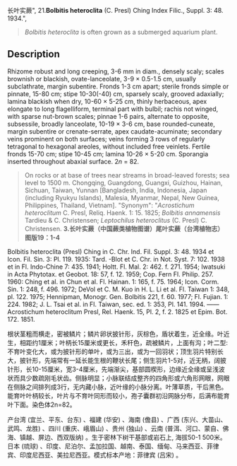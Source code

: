 长叶实蕨",
21.**Bolbitis heteroclita** (C. Presl) Ching Index Filic., Suppl. 3: 48. 1934.",

> *Bolbitis heteroclita* is often grown as a submerged aquarium plant.

## Description
Rhizome robust and long creeping, 3-6 mm in diam., densely scaly; scales brownish or blackish, ovate-lanceolate, 3-9 × 0.5-1.5 cm, usually subclathrate, margin subentire. Fronds 1-3 cm apart; sterile fronds simple or pinnate, 15-80 cm; stipe 10-30(-40) cm, sparsely scaly, grooved adaxially; lamina blackish when dry, 10-60 × 5-25 cm, thinly herbaceous, apex elongate to long flagelliform, terminal part with bulbil; rachis not winged, with sparse nut-brown scales; pinnae 1-6 pairs, alternate to opposite, subsessile, broadly lanceolate, 10-19 × 3-6 cm, base rounded-cuneate, margin subentire or crenate-serrate, apex caudate-acuminate; secondary veins prominent on both surfaces; veins forming 3 rows of regularly tetragonal to hexagonal areoles, without included free veinlets. Fertile fronds 15-70 cm; stipe 10-45 cm; lamina 10-26 × 5-20 cm. Sporangia inserted throughout abaxial surface. 2*n* = 82.

> On rocks or at base of trees near streams in broad-leaved forests; sea level to 1500 m. Chongqing, Guangdong, Guangxi, Guizhou, Hainan, Sichuan, Taiwan, Yunnan [Bangladesh, India, Indonesia, Japan (including Ryukyu Islands), Malesia, Myanmar, Nepal, New Guinea, Philippines, Thailand, Vietnam].
  "Synonym": "*Acrostichum heteroclitum* C. Presl, Reliq. Haenk. 1: 15. 1825; *Bolbitis annamensis* Tardieu &amp; C. Christensen; *Leptochilus heteroclitus* (C. Presl) C. Christensen.
**3.长叶实蕨（中国蕨类植物图谱）尾叶实蕨（台湾植物志）图版19：1-4**

Bolbitis heteroclita (Presl) Ching in C. Chr. Ind. Fil. Suppl. 3: 48. 1934 et Icon. Fil. Sin. 3: Pl. 119. 1935: Tard. -Blot et C. Chr. in Not. Syst. 7: 102. 1938 et in Fl. Indo-Chine 7: 435. 1941; Holtt. Fl. Mal. 2: 462. f. 271. 1954; Iwatsuki in Acta Phytotax. et Geobot. 18: 57, f. 12. 1959; Cop. Fern Fl. Philip. 257. 1960: Ching et al. in Chun et al. Fl. Hainan. 1: 165, f. 75. 1964; Icon. Corm. Sin. 1: 248, f. 496. 1972; DeVol et C. M. Kuo in H. L. Li et al. Fl. Taiwan 1: 348, pl. 122. 1975; Hennipman, Monogr. Gen. Bolbitis 221, f. 60. 1977; Fl. Fujian. 1: 224. 1982; J. L. Tsai et al. in Fl. Taiwan, sec. ed. 1: 353, Pl. 141. 1994. ——Acrostichum heteroclitum Presl, Rel. Haenk. 15, Pl. 2, f. 2. 1825 et Epim. Bot. 172. 1851.

根状茎粗而横走，密被鳞片；鳞片卵状披针形，灰棕色，盾状着生，近全缘。叶近生，相距约1厘米；叶柄长15厘米或更长，禾秆色，疏被鳞片，上面有沟；叶二型: 不育叶变化大，或为披针形的单叶，或为三出，或为一回羽状；顶生羽片特别长大，披针形，先端常有一延长能生根的鞭状长尾；侧生羽片1-5对，近无柄，阔披针形，长10-15厘米，宽3-4厘米，先端渐尖，基部圆楔形，边缘近全缘或呈浅波状而具少数疏刚毛状齿。侧脉明显；小脉联结成整齐的四角形或六角形网眼，网眼在侧脉之间排列成3行，无内藏小脉，近叶缘的小脉分离。叶薄草质，干后黑色。能育叶叶柄较长，叶片与不育叶同形而较小，孢子囊群初沿网脉分布，后满布能育叶下面。染色体2n=82。

产台湾 (宜兰、平东、台东) 、福建 (华安) 、海南 (儋县) 、广西 (东兴、大苗山、武鸣、龙胜) 、四川 (重庆、峨眉山) 、贵州 (独山) 、云南 (普洱、河口、蒙自、佛海、镇越、屏边、西双版纳) 。生于密林下树干基部或岩石上, 海拔50-1 500米。日本 (琉球) 、印度、尼泊尔、孟加拉国、越南、泰国、缅甸、马来西亚、菲律宾、印度尼西亚、美拉尼西亚。模式标本产地：菲律宾 (吕宋) 。
